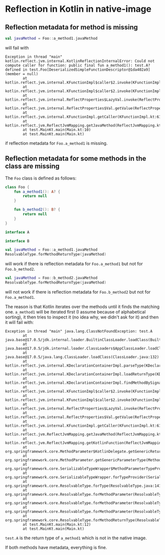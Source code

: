 # Reflection in Kotlin in native-image

## Reflection metadata for method is missing

```kotlin
val javaMethod = Foo::a_method1.javaMethod
```

will fail with

```
Exception in thread "main" kotlin.reflect.jvm.internal.KotlinReflectionInternalError: Could not compute caller for function: public final fun a_method1(): test.A? defined in test.Foo[DeserializedSimpleFunctionDescriptor@1da402a9] (member = null)
        at kotlin.reflect.jvm.internal.KFunctionImpl$caller$2.invoke(KFunctionImpl.kt:88)
        at kotlin.reflect.jvm.internal.KFunctionImpl$caller$2.invoke(KFunctionImpl.kt:61)
        at kotlin.reflect.jvm.internal.ReflectProperties$LazyVal.invoke(ReflectProperties.java:63)
        at kotlin.reflect.jvm.internal.ReflectProperties$Val.getValue(ReflectProperties.java:32)
        at kotlin.reflect.jvm.internal.KFunctionImpl.getCaller(KFunctionImpl.kt:61)
        at kotlin.reflect.jvm.ReflectJvmMapping.getJavaMethod(ReflectJvmMapping.kt:63)
        at test.MainKt.main(Main.kt:10)
        at test.MainKt.main(Main.kt)
```

if reflection metadata for `Foo.a_method1` is missing.

## Reflection metadata for some methods in the class are missing

The `Foo` class is defined as follows:

```kotlin
class Foo {
    fun a_method1(): A? {
        return null
    }

    fun b_method2(): B? {
        return null
    }
}

interface A

interface B
```

```kotlin
val javaMethod = Foo::a_method1.javaMethod
ResolvableType.forMethodReturnType(javaMethod)
```

will work if there is reflection metadata for `Foo.a_method1` but not for `Foo.b_method2`.

```kotlin
val javaMethod = Foo::b_method2.javaMethod
ResolvableType.forMethodReturnType(javaMethod)
```

will not work if there is reflection metadata for `Foo.b_method2` but not for `Foo.a_method1`.

The reason is that Kotlin iterates over the methods until it finds the matching one. `a_method1` will be iterated first
(I assume because of alphabetical sorting), it then tries to inspect it (no idea why, we didn't ask for it) and then it
will fail with:

```
Exception in thread "main" java.lang.ClassNotFoundException: test.A
        at java.base@17.0.5/jdk.internal.loader.BuiltinClassLoader.loadClass(BuiltinClassLoader.java:52)
        at java.base@17.0.5/jdk.internal.loader.ClassLoaders$AppClassLoader.loadClass(ClassLoaders.java:188)
        at java.base@17.0.5/java.lang.ClassLoader.loadClass(ClassLoader.java:132)
        at kotlin.reflect.jvm.internal.KDeclarationContainerImpl.parseType(KDeclarationContainerImpl.kt:273)
        at kotlin.reflect.jvm.internal.KDeclarationContainerImpl.loadReturnType(KDeclarationContainerImpl.kt:288)
        at kotlin.reflect.jvm.internal.KDeclarationContainerImpl.findMethodBySignature(KDeclarationContainerImpl.kt:198)
        at kotlin.reflect.jvm.internal.KFunctionImpl$caller$2.invoke(KFunctionImpl.kt:68)
        at kotlin.reflect.jvm.internal.KFunctionImpl$caller$2.invoke(KFunctionImpl.kt:61)
        at kotlin.reflect.jvm.internal.ReflectProperties$LazyVal.invoke(ReflectProperties.java:63)
        at kotlin.reflect.jvm.internal.ReflectProperties$Val.getValue(ReflectProperties.java:32)
        at kotlin.reflect.jvm.internal.KFunctionImpl.getCaller(KFunctionImpl.kt:61)
        at kotlin.reflect.jvm.ReflectJvmMapping.getJavaMethod(ReflectJvmMapping.kt:63)
        at kotlin.reflect.jvm.ReflectJvmMapping.getKotlinFunction(ReflectJvmMapping.kt:136)
        at org.springframework.core.MethodParameter$KotlinDelegate.getGenericReturnType(MethodParameter.java:914)
        at org.springframework.core.MethodParameter.getGenericParameterType(MethodParameter.java:510)
        at org.springframework.core.SerializableTypeWrapper$MethodParameterTypeProvider.getType(SerializableTypeWrapper.java:291)
        at org.springframework.core.SerializableTypeWrapper.forTypeProvider(SerializableTypeWrapper.java:107)
        at org.springframework.core.ResolvableType.forType(ResolvableType.java:1413)
        at org.springframework.core.ResolvableType.forMethodParameter(ResolvableType.java:1334)
        at org.springframework.core.ResolvableType.forMethodParameter(ResolvableType.java:1316)
        at org.springframework.core.ResolvableType.forMethodParameter(ResolvableType.java:1283)
        at org.springframework.core.ResolvableType.forMethodReturnType(ResolvableType.java:1228)
        at test.MainKt.main(Main.kt:12)
        at test.MainKt.main(Main.kt)
```

`test.A` is the return type of `a_method1` which is not in the native image.

If both methods have metadata, everything is fine.

